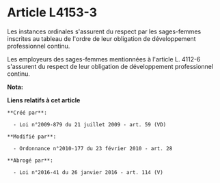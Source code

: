 # Article L4153-3

Les instances ordinales s'assurent du respect par les sages-femmes inscrites au tableau de l'ordre  de leur obligation de
développement professionnel continu.

Les employeurs des sages-femmes mentionnées à l'article L. 4112-6 s'assurent du respect de leur obligation de développement
professionnel continu.

**Nota:**



**Liens relatifs à cet article**

	**Créé par**:

	  - Loi n°2009-879 du 21 juillet 2009 - art. 59 (VD)

	**Modifié par**:

	  - Ordonnance n°2010-177 du 23 février 2010 - art. 28

	**Abrogé par**:

	  - Loi n°2016-41 du 26 janvier 2016 - art. 114 (V)
